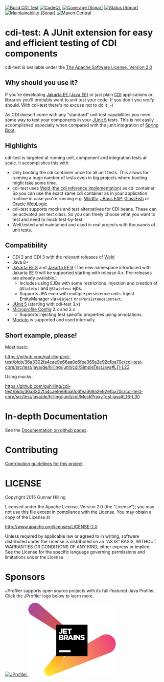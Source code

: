 [![Build CDI Test](https://github.com/guhilling/cdi-test/actions/workflows/maven.yml/badge.svg)](https://github.com/guhilling/cdi-test/actions/workflows/maven.yml)
[![CodeQL](https://github.com/guhilling/cdi-test/actions/workflows/codeql-analysis.yml/badge.svg)](https://github.com/guhilling/cdi-test/actions/workflows/codeql-analysis.yml)
[![Coverage (Sonar)](https://sonarcloud.io/api/project_badges/measure?project=de.hilling.junit.cdi%3Acdi-test&metric=coverage)](https://sonarcloud.io/dashboard?id=de.hilling.junit.cdi%3Acdi-test)
[![Status (Sonar)](https://sonarcloud.io/api/project_badges/measure?project=de.hilling.junit.cdi%3Acdi-test&metric=alert_status)](https://sonarcloud.io/dashboard?id=de.hilling.junit.cdi%3Acdi-test)
[![Maintainability (Sonar)](https://sonarcloud.io/api/project_badges/measure?project=de.hilling.junit.cdi%3Acdi-test&metric=sqale_rating)](https://sonarcloud.io/dashboard?id=de.hilling.junit.cdi%3Acdi-test)
[![Maven Central](https://img.shields.io/maven-central/v/de.hilling.junit.cdi/cdi-test.svg)](http://search.maven.org/#search|gav|1|g:"de.hilling.junit.cdi"%20AND%20a:"cdi-test")

# cdi-test: A JUnit extension for easy and efficient testing of CDI components

cdi-test is available under the [The Apache Software License, Version 2.0](http://www.apache.org/licenses/LICENSE-2.0.txt)

## Why should you use it?

If you're developing  [Jakarta EE (Java EE)](https://jakarta.ee) or just plain [CDI](http://weld.cdi-spec.org)
applications or libraries you'll probably want to unit test your code. If you don't you _really_ should.
With cdi-test there's no excuse not to do it ;-)

As CDI doesn't come with any "standard" unit test capabilities you need some way to test your components in your
[JUnit 5](https://junit.org/junit5/) tests. This is not easily accomplished especially when compared with the junit
integration of [Spring Boot](https://spring.io/projects/spring-boot).

## Highlights

cdi-test is targeted at running unit, component and integration tests at scale. It accomplishes this with:
- Only booting the cdi container once for all unit tests. This allows for running a huge number of tests even 
  in big projects where booting might take some time.
- cdi-test uses [Weld (the cdi reference implementation)](http://weld.cdi-spec.org) as cdi container. So you can 
  use the exact same cdi container as in your application runtime in case you're running e.g.
  [Wildfly](https://www.wildfly.org),
  [JBoss EAP](https://www.redhat.com/en/technologies/jboss-middleware/application-platform),
  [GlassFish](https://javaee.github.io/glassfish/) or
  [Oracle WebLogic](https://www.oracle.com/middleware/technologies/weblogic.html).
- cdi-test supports mocks and test alternatives for CDI beans. These can be activated per test class. So you can 
  freely choose what you want to test and need to mock test-by-test.
- Well tested and maintained and used in real projects with thousands of unit tests.


## Compatibility

- CDI 2 and CDI 3 with the relevant releases of [Weld](http://weld.cdi-spec.org)
- Java 8+
- [Jakarta EE 8](https://jakarta.ee/specifications/platform/8/)
  and [Jakarta EE 9](https://jakarta.ee/release/9/) (The new namespace introduced with Jakarta EE 9
  will be supported starting with release 4.x. Pre-releases are already available.)
  - Includes using EJBs with some restrictions. Injection and creation of ``@Stateful`` and ``@Stateless`` ejbs.
  - Supports JPA even with multiple persistence units. Inject EntityManager
   via ``@Inject`` or ``@PersistenceContext``.
- [JUnit 5](https://junit.org/junit5/) (starting with cdi-test 3.x)
- [Microprofile Config](https://github.com/eclipse/microprofile-config) 2.x and 3.x
  - Supports injecting test specific properties using annotations.
- [Mockito](https://site.mockito.org) is supported and used internally.

## Short example, please!
Most basic:

https://github.com/guhilling/cdi-test/blob/36a3302fa4cae9e66aa0c6fea369a2e92efba70c/cdi-test-core/src/test/java/de/hilling/junit/cdi/SimpleTest.java#L11-L22

Using mocks:

https://github.com/guhilling/cdi-test/blob/36a3302fa4cae9e66aa0c6fea369a2e92efba70c/cdi-test-core/src/test/java/de/hilling/junit/cdi/MockProxyTest.java#L16-L30

# In-depth Documentation
See the [Documentation on github pages](https://cdi-test.hilling.de).

# Contributing
[Contribution guidelines for this project](CONTRIBUTING.md)

# LICENSE
 Copyright 2015 Gunnar Hilling

   Licensed under the Apache License, Version 2.0 (the "License");
   you may not use this file except in compliance with the License.
   You may obtain a copy of the License at

   http://www.apache.org/licenses/LICENSE-2.0

   Unless required by applicable law or agreed to in writing, software
   distributed under the License is distributed on an "AS IS" BASIS,
   WITHOUT WARRANTIES OR CONDITIONS OF ANY KIND, either express or implied.
   See the License for the specific language governing permissions and
   limitations under the License.

# Sponsors

JProfiler supports open source projects with its full-featured Java Profiler. Click the JProfiler logo below to learn more.

<a href="https://www.ej-technologies.com/products/jprofiler/overview.html" target="_blank" title="JProfiler">
  <img src="https://www.ej-technologies.com/images/product_banners/jprofiler_large.png" alt="JProfiler">
</a>
<a href="https://www.jetbrains.com/?from=cdi-test" target="_blank" title="JetBrains">
  <img src=".logos/jetbrains-variant-2.svg" alt="JetBrains Logo">
</a>
